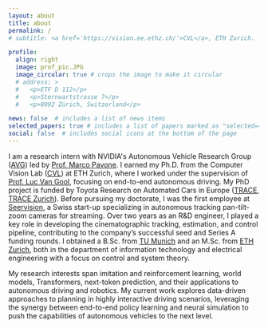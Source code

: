 ```yaml
---
layout: about
title: about
permalink: /
# subtitle: <a href='https://vision.ee.ethz.ch/'>CVL</a>, ETH Zurich.

profile:
  align: right
  image: prof_pic.JPG
  image_circular: true # crops the image to make it circular
  # address: >
  #   <p>ETF D 112</p>
  #   <p>Sternwartstrasse 7</p>
  #   <p>8092 Zürich, Switzerland</p>

news: false  # includes a list of news items
selected_papers: true # includes a list of papers marked as "selected={true}"
social: false  # includes social icons at the bottom of the page
---
```


I am a research intern with NVIDIA's Autonomous Vehicle Research Group ([AVG](https://research.nvidia.com/labs/avg/)) led by [Prof. Marco Pavone](https://research.nvidia.com/person/marco-pavone). I earned my Ph.D. from the Computer Vision Lab ([CVL](https://vision.ee.ethz.ch/)) at ETH Zurich, where I worked under the supervision of [Prof. Luc Van Gool](https://insait.ai/prof-luc-van-gool/), focusing on end-to-end autonomous driving. My PhD project is funded by Toyota Research on Automated Cars in Europe ([TRACE](https://www.trace-lab.com/), [TRACE Zurich](https://www.trace.ethz.ch/)). Before pursuing my doctorate, I was the first employee at [Seervision](https://www.seervision.com/), a Swiss start-up specializing in autonomous tracking pan-tilt-zoom cameras for streaming. Over two years as an R&D engineer, I played a key role in developing the cinematographic tracking, estimation, and control pipeline, contributing to the company’s successful seed and Series A funding rounds. I obtained a B.Sc. from [TU Munich](https://www.tum.de/) and an M.Sc. from [ETH Zurich](https://ethz.ch/de.html), both in the department of information technology and electrical engineering with a focus on control and system theory.

My research interests span imitation and reinforcement learning, world models, Transformers, next-token prediction, and their applications to autonomous driving and robotics. My current work explores data-driven approaches to planning in highly interactive driving scenarios, leveraging the synergy between end-to-end policy learning and neural simulation to push the capabilities of autonomous vehicles to the next level.